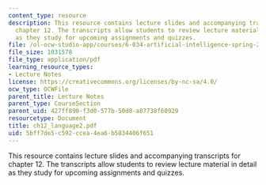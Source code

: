 ```yaml
---
content_type: resource
description: This resource contains lecture slides and accompanying transcripts for
  chapter 12. The transcripts allow students to review lecture material in detail
  as they study for upcoming assignments and quizzes.
file: /ol-ocw-studio-app/courses/6-034-artificial-intelligence-spring-2005/5bff7de5c592ccea4ea6b5834406f651_ch12_language2.pdf
file_size: 1031578
file_type: application/pdf
learning_resource_types:
- Lecture Notes
license: https://creativecommons.org/licenses/by-nc-sa/4.0/
ocw_type: OCWFile
parent_title: Lecture Notes
parent_type: CourseSection
parent_uid: 427ff890-f3d0-577b-50d8-a87738f60929
resourcetype: Document
title: ch12_language2.pdf
uid: 5bff7de5-c592-ccea-4ea6-b5834406f651
---
```

This resource contains lecture slides and accompanying transcripts for chapter 12. The transcripts allow students to review lecture material in detail as they study for upcoming assignments and quizzes.